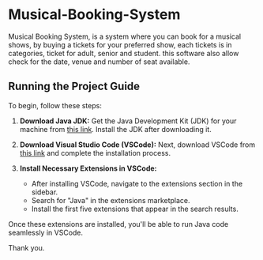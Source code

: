 # Musical-Booking-System
Musical Booking System, is a system where you can book for a musical shows, by buying a tickets for your preferred show, each tickets is in categories, ticket for adult, senior and student. this software also allow check for the date, venue and number of seat available.


## Running the Project Guide

To begin, follow these steps:

1. **Download Java JDK:** Get the Java Development Kit (JDK) for your machine from [this link](https://www.oracle.com/java/technologies/downloads/#jdk21-windows). Install the JDK after downloading it.

2. **Download Visual Studio Code (VSCode):** Next, download VSCode from [this link](https://code.visualstudio.com/download) and complete the installation process.

3. **Install Necessary Extensions in VSCode:**
   - After installing VSCode, navigate to the extensions section in the sidebar.
   - Search for "Java" in the extensions marketplace.
   - Install the first five extensions that appear in the search results.

Once these extensions are installed, you'll be able to run Java code seamlessly in VSCode.

Thank you.
